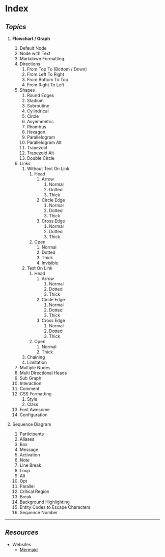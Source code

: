# Index

## _Topics_

1. **Flowchart / Graph**
    1. Default Node
    2. Node with Text
    3. Markdown Formatting
    4. Directions
        1. From Top To (Bottom / Down)
        2. From Left To Right
        3. From Bottom To Top
        4. From Right To Left
    5. Shapes
        1. Round Edges
        2. Stadium
        3. Subroutine
        4. Cylindrical
        5. Circle
        6. Asyemmetric
        7. Rhombus
        8. Hexagon
        9. Parallelogram
        10. Parallelogram Alt
        11. Trapezoid
        12. Trapezoid Alt
        13. Double Circle
    6. Links
        1. Without Text On Link
            1. Head
                1. Arrow
                    1. Normal
                    2. Dotted
                    3. Thick
                2. Circle Edge
                    1. Normal
                    2. Dotted
                    3. Thick
                3. Cross Edge
                    1. Normal
                    2. Dotted
                    3. Thick
            2. Open
                1. Normal
                2. Dotted
                3. Thick
                4. Invisible
        2. Text On Link
            1. Head
                1. Arrow
                    1. Normal
                    2. Dotted
                    3. Thick
                2. Circle Edge
                    1. Normal
                    2. Dotted
                    3. Thick
                3. Cross Edge
                    1. Normal
                    2. Dotted
                    3. Thick
            2. Open
                1. Normal
                2. Thick
        3. Chaining
        4. Limitation
    7. Multiple Nodes
    8. Multi Directional Heads
    9. Sub Graph
    10. Interaction
    11. Comment
    12. CSS Formatting
        1. Style
        2. Class
    13. Font Awesome
    14. Configuration

2. Sequence Diagram
    1. Participants
    2. Aliases
    3. Box
    4. Message
    5. Activation
    6. Note
    7. Line Break
    8. Loop
    9. Alt
    10. Opt
    11. Parallel
    12. Critical Region
    13. Break
    14. Background Highlighting
    15. Entity Codes to Escape Characters
    16. Sequence Number

---

## _Resources_

- Websites
    - [Mermaid](https://mermaid.js.org)